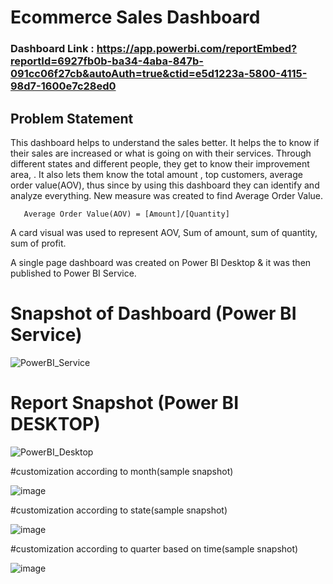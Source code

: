 
# Ecommerce Sales Dashboard

### Dashboard Link : https://app.powerbi.com/reportEmbed?reportId=6927fb0b-ba34-4aba-847b-091cc06f27cb&autoAuth=true&ctid=e5d1223a-5800-4115-98d7-1600e7c28ed0

## Problem Statement

This dashboard helps to understand the sales better. It helps the to know if their sales  are increased or what is going on with their services. Through different states and different people, they get to know their improvement area, . It also lets them know the total amount , top customers, average order value(AOV), thus since by using this dashboard they can identify and analyze everything.
 New measure was created to find Average Order Value.


       Average Order Value(AOV) = [Amount]/[Quantity]
        
A card visual was used to represent AOV, Sum of amount, sum of quantity, sum of profit.

A single page dashboard was created on Power BI Desktop & it was then published to Power BI Service.

# Snapshot of Dashboard (Power BI Service)

![PowerBI_Service](https://github.com/curiousily/Credit-Card-Fraud-Detection-using-Autoencoders-in-Keras/assets/173871805/fa1c5701-425b-4398-9460-fe09dd6d4346)


 
 # Report Snapshot (Power BI DESKTOP)

 
![PowerBI_Desktop](https://github.com/curiousily/Credit-Card-Fraud-Detection-using-Autoencoders-in-Keras/assets/173871805/98441ce5-b974-4d9a-b31a-7cd41df3eb35)

#customization according to month(sample snapshot)

![image](https://github.com/curiousily/Credit-Card-Fraud-Detection-using-Autoencoders-in-Keras/assets/173871805/ba14cdda-0b42-4e9f-bb18-782ebb77b8f8)

#customization according to state(sample snapshot)

![image](https://github.com/curiousily/Credit-Card-Fraud-Detection-using-Autoencoders-in-Keras/assets/173871805/767914c1-ddba-49b0-bed7-abb4c9b19381)

#customization according to quarter based on time(sample snapshot)


![image](https://github.com/curiousily/Credit-Card-Fraud-Detection-using-Autoencoders-in-Keras/assets/173871805/ce054571-eb76-43c4-88b2-f9ea801878ea)

